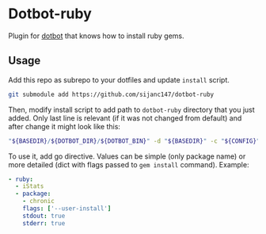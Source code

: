 Dotbot-ruby
=============

Plugin for [dotbot](https://github.com/anishathalye/dotbot) that knows
how to install ruby gems.

Usage
-----

Add this repo as subrepo to your dotfiles and update `install` script.

```bash
git submodule add https://github.com/sijanc147/dotbot-ruby
```

Then, modify install script to add path to `dotbot-ruby` directory that you
just added. Only last line is relevant (if it was not changed from default) and
after change it might look like this:

```bash
"${BASEDIR}/${DOTBOT_DIR}/${DOTBOT_BIN}" -d "${BASEDIR}" -c "${CONFIG}" --plugin-dir=dotbot-ruby "${@}"
```

To use it, add go directive. Values can be simple (only package name) or more
detailed (dict with flags passed to `gem install` command). Example:

```yaml
- ruby:
  - iStats
  - package:
    - chronic
    flags: ['--user-install']
    stdout: true
    stderr: true
```

